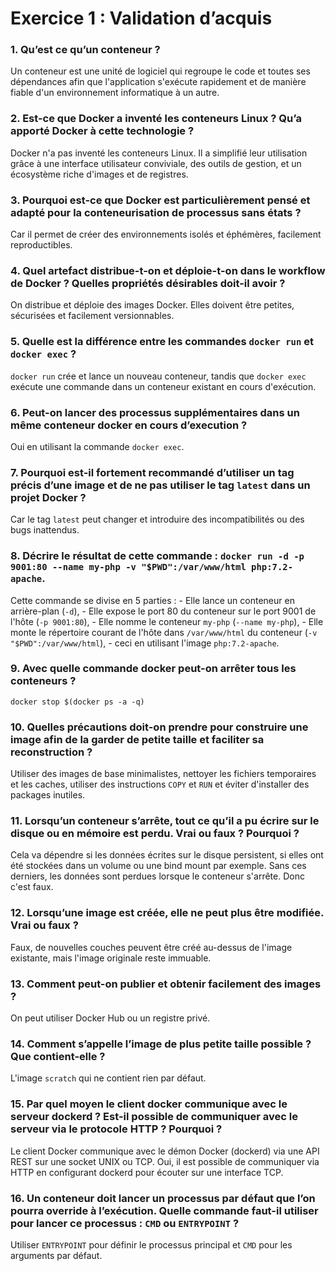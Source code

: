 # Exercice 1 : Validation d’acquis

### 1. Qu’est ce qu’un conteneur ?
   Un conteneur est une unité de logiciel qui regroupe le code et toutes ses dépendances afin que l'application s'exécute rapidement et de manière fiable d'un environnement informatique à un autre.

### 2. Est-ce que Docker a inventé les conteneurs Linux ? Qu’a apporté Docker à cette technologie ?
   Docker n'a pas inventé les conteneurs Linux.
   Il a simplifié leur utilisation grâce à une interface utilisateur conviviale, des outils de gestion, et un écosystème riche d'images et de registres.

### 3. Pourquoi est-ce que Docker est particulièrement pensé et adapté pour la conteneurisation de processus sans états ?
   Car il permet de créer des environnements isolés et éphémères, facilement reproductibles.

### 4. Quel artefact distribue-t-on et déploie-t-on dans le workflow de Docker ? Quelles propriétés désirables doit-il avoir ?
   On distribue et déploie des images Docker. Elles doivent être petites, sécurisées et facilement versionnables.

### 5. Quelle est la différence entre les commandes `docker run` et `docker exec` ?
   `docker run` crée et lance un nouveau conteneur, tandis que `docker exec` exécute une commande dans un conteneur existant en cours d'exécution.

### 6. Peut-on lancer des processus supplémentaires dans un même conteneur docker en cours d’execution ?
   Oui en utilisant la commande `docker exec`.

### 7. Pourquoi est-il fortement recommandé d’utiliser un tag précis d’une image et de ne pas utiliser le tag `latest` dans un projet Docker ?
   Car le tag `latest` peut changer et introduire des incompatibilités ou des bugs inattendus.

### 8. Décrire le résultat de cette commande : `docker run -d -p 9001:80 --name my-php -v "$PWD":/var/www/html php:7.2-apache`.
   Cette commande se divise en 5 parties :
       - Elle lance un conteneur en arrière-plan (`-d`), 
       - Elle expose le port 80 du conteneur sur le port 9001 de l'hôte (`-p 9001:80`), 
       - Elle nomme le conteneur `my-php` (`--name my-php`),
       - Elle monte le répertoire courant de l'hôte dans `/var/www/html` du conteneur (`-v "$PWD":/var/www/html`),
       - ceci en utilisant l'image `php:7.2-apache`.

### 9. Avec quelle commande docker peut-on arrêter tous les conteneurs ?
   `docker stop $(docker ps -a -q)`

### 10. Quelles précautions doit-on prendre pour construire une image afin de la garder de petite taille et faciliter sa reconstruction ?
   Utiliser des images de base minimalistes, nettoyer les fichiers temporaires et les caches, utiliser des instructions `COPY` et `RUN` et éviter d'installer des packages inutiles.

### 11. Lorsqu’un conteneur s’arrête, tout ce qu’il a pu écrire sur le disque ou en mémoire est perdu. Vrai ou faux ? Pourquoi ?
   Cela va dépendre si les données écrites sur le disque persistent, si elles ont été stockées dans un volume ou une bind mount par exemple. Sans ces derniers, les données sont perdues lorsque le conteneur s'arrête. Donc c'est faux.

### 12. Lorsqu’une image est créée, elle ne peut plus être modifiée. Vrai ou faux ?
   Faux, de nouvelles couches peuvent être créé au-dessus de l'image existante, mais l'image originale reste immuable.

### 13. Comment peut-on publier et obtenir facilement des images ?
   On peut utiliser Docker Hub ou un registre privé.

### 14. Comment s’appelle l’image de plus petite taille possible ? Que contient-elle ?
   L'image `scratch` qui ne contient rien par défaut.

### 15. Par quel moyen le client docker communique avec le serveur dockerd ? Est-il possible de communiquer avec le serveur via le protocole HTTP ? Pourquoi ?
   Le client Docker communique avec le démon Docker (dockerd) via une API REST sur une socket UNIX ou TCP. 
    Oui, il est possible de communiquer via HTTP en configurant dockerd pour écouter sur une interface TCP.

### 16. Un conteneur doit lancer un processus par défaut que l’on pourra override à l’exécution. Quelle commande faut-il utiliser pour lancer ce processus : `CMD` ou `ENTRYPOINT` ?
   Utiliser `ENTRYPOINT` pour définir le processus principal et `CMD` pour les arguments par défaut.
